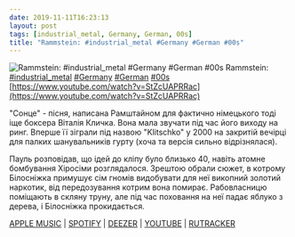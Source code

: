 ```yaml
---
date: 2019-11-11T16:23:13
layout: post
tags: [industrial_metal, Germany, German, 00s]
title: "Rammstein: #industrial_metal #Germany #German #00s"
---
```

![Rammstein: #industrial_metal #Germany #German #00s](https://i.ytimg.com/vi/StZcUAPRRac/maxresdefault.jpg)
Rammstein: [#industrial_metal](/tags/#industrial_metal) [#Germany](/tags/#Germany) [#German](/tags/#German) [#00s](/tags/#00s) [https://www.youtube.com/watch?v=StZcUAPRRac](https://www.youtube.com/watch?v=StZcUAPRRac)

&quot;Сонце&quot; - пісня, написана Рамштайном для фактично німецького тоді іще боксера Віталія Кличка. Вона мала звучати під час його виходу на ринг. Вперше її зіграли під назвою &quot;Klitschko&quot; у 2000 на закритій вечірці для палких шанувальників гурту (хоча та версія сильно відрізнялася).

Пауль розповідав, що ідей до кліпу було близько 40, навіть атомне бомбування Хіросіми розглядалося. Зрештою обрали сюжет, в котрому Білосніжка примушує сім гномів видобувати для неї викопний золотий наркотик, від передозування котрим вона помирає. Рабовласницю поміщають в скляну труну, але під час поховання на неї падає яблуко з дерева, і Білосніжка прокидається.

[APPLE MUSIC](https://music.apple.com/ru/album/mutter/1440770702) | [SPOTIFY](https://open.spotify.com/album/6s4FukPVFMajTy96FaGMFn) | [DEEZER](https://www.deezer.com/album/1318764?utm_source=deezer&amp;utm_content=album-1318764&amp;utm_term=1601611822_1573482112&amp;utm_medium=web) | [YOUTUBE](https://www.youtube.com/playlist?list=PLBzBwYhHpqLJpxLwf-RXX4FZ8NEc-bn4k) | [RUTRACKER](https://rutracker.org/forum/viewtopic.php?t=5732323)